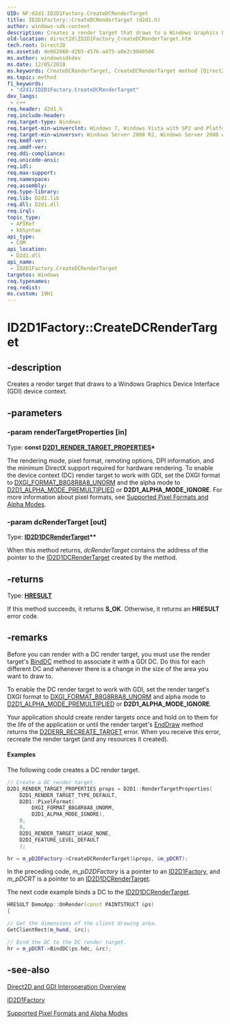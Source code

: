 ```yaml
---
UID: NF:d2d1.ID2D1Factory.CreateDCRenderTarget
title: ID2D1Factory::CreateDCRenderTarget (d2d1.h)
author: windows-sdk-content
description: Creates a render target that draws to a Windows Graphics Device Interface (GDI) device context.
old-location: direct2d\ID2D1Factory_CreateDCRenderTarget.htm
tech.root: Direct2D
ms.assetid: de062068-d2b5-4576-a475-a0e2c9840506
ms.author: windowssdkdev
ms.date: 12/05/2018
ms.keywords: CreateDCRenderTarget, CreateDCRenderTarget method [Direct2D], CreateDCRenderTarget method [Direct2D],ID2D1Factory interface, ID2D1Factory interface [Direct2D],CreateDCRenderTarget method, ID2D1Factory.CreateDCRenderTarget, ID2D1Factory::CreateDCRenderTarget, d2d1/ID2D1Factory::CreateDCRenderTarget, direct2d.ID2D1Factory_CreateDCRenderTarget
ms.topic: method
f1_keywords: 
 - "d2d1/ID2D1Factory.CreateDCRenderTarget"
dev_langs:
 - c++
req.header: d2d1.h
req.include-header: 
req.target-type: Windows
req.target-min-winverclnt: Windows 7, Windows Vista with SP2 and Platform Update for Windows Vista [desktop apps \| UWP apps]
req.target-min-winversvr: Windows Server 2008 R2, Windows Server 2008 with SP2 and Platform Update for Windows Server 2008 [desktop apps \| UWP apps]
req.kmdf-ver: 
req.umdf-ver: 
req.ddi-compliance: 
req.unicode-ansi: 
req.idl: 
req.max-support: 
req.namespace: 
req.assembly: 
req.type-library: 
req.lib: D2d1.lib
req.dll: D2d1.dll
req.irql: 
topic_type:
 - APIRef
 - kbSyntax
api_type:
 - COM
api_location:
 - D2d1.dll
api_name:
 - ID2D1Factory.CreateDCRenderTarget
targetos: Windows
req.typenames: 
req.redist: 
ms.custom: 19H1
---
```


# ID2D1Factory::CreateDCRenderTarget


## -description


Creates a render target that draws to a Windows Graphics Device Interface (GDI) device context.


## -parameters




### -param renderTargetProperties [in]

Type: <b>const <a href="https://docs.microsoft.com/windows/desktop/api/d2d1/ns-d2d1-d2d1_render_target_properties">D2D1_RENDER_TARGET_PROPERTIES</a>*</b>

The rendering mode, pixel format, remoting options, DPI information, and the minimum DirectX support required for hardware rendering.  To enable the device context (DC) render target to work with GDI, set the DXGI format to <a href="https://docs.microsoft.com/windows/desktop/api/dxgiformat/ne-dxgiformat-dxgi_format">DXGI_FORMAT_B8G8R8A8_UNORM</a> and the alpha mode to <a href="https://docs.microsoft.com/windows/desktop/api/dcommon/ne-dcommon-d2d1_alpha_mode">D2D1_ALPHA_MODE_PREMULTIPLIED</a> or <b>D2D1_ALPHA_MODE_IGNORE</b>. For more information about pixel formats, see  <a href="https://docs.microsoft.com/windows/desktop/Direct2D/supported-pixel-formats-and-alpha-modes">Supported Pixel  Formats and Alpha Modes</a>.


### -param dcRenderTarget [out]

Type: <b><a href="https://docs.microsoft.com/windows/desktop/api/d2d1/nn-d2d1-id2d1dcrendertarget">ID2D1DCRenderTarget</a>**</b>

When this method returns, <i>dcRenderTarget</i> contains the address of the pointer to the  <a href="https://docs.microsoft.com/windows/desktop/api/d2d1/nn-d2d1-id2d1dcrendertarget">ID2D1DCRenderTarget</a> created by the method.


## -returns



Type: <b><a href="https://docs.microsoft.com/previous-versions/windows/desktop/legacy/hh437604(v=vs.85)">HRESULT</a></b>

If this method succeeds, it returns <b xmlns:loc="http://microsoft.com/wdcml/l10n">S_OK</b>. Otherwise, it returns an <b xmlns:loc="http://microsoft.com/wdcml/l10n">HRESULT</b> error code.




## -remarks



Before you can render with a DC render target, you must use the render target's <a href="https://docs.microsoft.com/windows/desktop/api/d2d1/nf-d2d1-id2d1dcrendertarget-binddc">BindDC</a> method to associate it with a GDI DC.  Do this for each different DC and whenever there is a change in the size of the area you want to draw to.

To enable the DC render target to work with GDI, set the render target's DXGI format to <a href="https://docs.microsoft.com/windows/desktop/api/dxgiformat/ne-dxgiformat-dxgi_format">DXGI_FORMAT_B8G8R8A8_UNORM</a> and alpha mode to <a href="https://docs.microsoft.com/windows/desktop/api/dcommon/ne-dcommon-d2d1_alpha_mode">D2D1_ALPHA_MODE_PREMULTIPLIED</a> or <b>D2D1_ALPHA_MODE_IGNORE</b>.

Your application should create render targets once and hold on to them for the life of the application or until the render target's  <a href="https://docs.microsoft.com/windows/desktop/api/d2d1/nf-d2d1-id2d1rendertarget-enddraw">EndDraw</a> method returns the <a href="https://docs.microsoft.com/windows/desktop/Direct2D/direct2d-error-codes">D2DERR_RECREATE_TARGET</a>  error. When you receive this error, recreate the render target (and any resources it created).


#### Examples

The following code creates a DC render target.


```cpp
// Create a DC render target.
D2D1_RENDER_TARGET_PROPERTIES props = D2D1::RenderTargetProperties(
    D2D1_RENDER_TARGET_TYPE_DEFAULT,
    D2D1::PixelFormat(
        DXGI_FORMAT_B8G8R8A8_UNORM,
        D2D1_ALPHA_MODE_IGNORE),
    0,
    0,
    D2D1_RENDER_TARGET_USAGE_NONE,
    D2D1_FEATURE_LEVEL_DEFAULT
    );

hr = m_pD2DFactory->CreateDCRenderTarget(&props, &m_pDCRT);

```


In the preceding code, <i>m_pD2DFactory</i> is a  pointer to an <a href="https://docs.microsoft.com/windows/desktop/api/d2d1/nn-d2d1-id2d1factory">ID2D1Factory</a>, and <i>m_pDCRT</i> is a pointer to an <a href="https://docs.microsoft.com/windows/desktop/api/d2d1/nn-d2d1-id2d1dcrendertarget">ID2D1DCRenderTarget</a>. 

The next code example binds a DC to the <a href="https://docs.microsoft.com/windows/desktop/api/d2d1/nn-d2d1-id2d1dcrendertarget">ID2D1DCRenderTarget</a>.


```cpp
HRESULT DemoApp::OnRender(const PAINTSTRUCT &ps)
{

```

```cpp
// Get the dimensions of the client drawing area.
GetClientRect(m_hwnd, &rc);

```

```cpp
// Bind the DC to the DC render target.
hr = m_pDCRT->BindDC(ps.hdc, &rc);

```





## -see-also




<a href="https://docs.microsoft.com/windows/desktop/Direct2D/direct2d-and-gdi-interoperation-overview">Direct2D and GDI Interoperation Overview</a>



<a href="https://docs.microsoft.com/windows/desktop/api/d2d1/nn-d2d1-id2d1factory">ID2D1Factory</a>



<a href="https://docs.microsoft.com/windows/desktop/Direct2D/supported-pixel-formats-and-alpha-modes">Supported Pixel  Formats and Alpha Modes</a>
 

 

